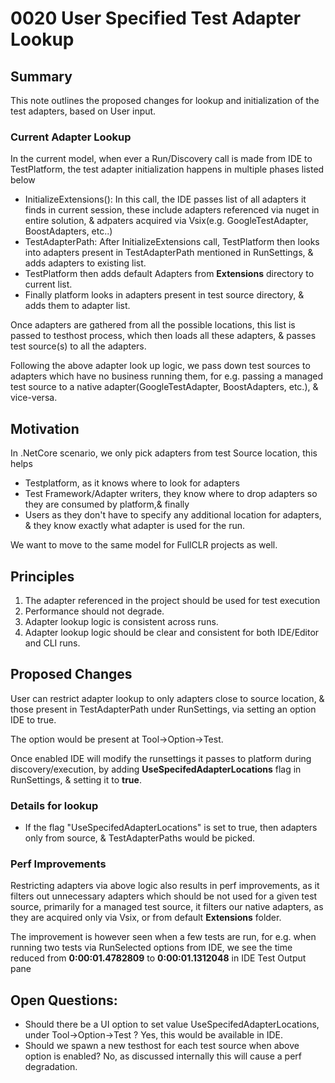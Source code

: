 # 0020 User Specified Test Adapter Lookup

## Summary
This note outlines the proposed changes for lookup and initialization of the test adapters, based on User input.

### Current Adapter Lookup

In the current model, when ever a Run/Discovery call is made from IDE to TestPlatform, the test adapter initialization happens in multiple phases listed below

* InitializeExtensions(): In this call, the IDE passes list of all adapters it finds in current session, these include adapters referenced via nuget in entire solution, & adpaters acquired via Vsix(e.g. GoogleTestAdapter, BoostAdapters, etc..)
* TestAdapterPath: After InitializeExtensions call, TestPlatform then looks into adapters present in TestAdapterPath mentioned in RunSettings, & adds adapters to existing list.
* TestPlatform then adds default Adapters from **Extensions** directory to current list.
* Finally platform looks in adapters present in test source directory, & adds them to adapter list.

Once adapters are gathered from all the possible locations, this list is passed to testhost process, which then loads all these adapters, & passes test source(s) to all the adapters.

Following the above adapter look up logic, we pass down test sources to adapters which have no business running them, for e.g. passing a managed test source to a native adapter(GoogleTestAdapter, BoostAdapters, etc.), & vice-versa.

## Motivation

In .NetCore scenario, we only pick adapters from test Source location, this helps
* Testplatform, as it knows where to look for adapters
* Test Framework/Adapter writers, they know where to drop adapters so they are consumed by platform,& finally
* Users as they don't have to specify any additional location for adapters, & they know exactly what adapter is used for the run.

We want to move to the same model for FullCLR projects as well.

## Principles
1. The adapter referenced in the project should be used for test execution
2. Performance should not degrade.
3. Adapter lookup logic is consistent across runs.
4. Adapter lookup logic should be clear and consistent for both IDE/Editor and CLI runs.

## Proposed Changes
User can restrict adapter lookup to only adapters close to source location, & those present in TestAdapterPath under RunSettings, via setting an option IDE to true.

The option would be present at Tool->Option->Test.

Once enabled IDE will modify the runsettings it passes to platform during discovery/execution, by adding **UseSpecifedAdapterLocations** flag in RunSettings, & setting it to **true**.


### Details for lookup

* If the flag "UseSpecifedAdapterLocations" is set to true, then adapters only from source, & TestAdapterPaths would be picked.

### Perf Improvements
Restricting adapters via above logic also results in perf improvements, as it filters out unnecessary adapters which should be not used for a given test source, primarily for a managed test source, it filters our native adapters, as they are acquired only via Vsix, or from default **Extensions** folder.

The improvement is however seen when a few tests are run, for e.g. when running two tests via RunSelected options from IDE, we see the time reduced from **0:00:01.4782809** to **0:00:01.1312048** in IDE Test Output pane 

## Open Questions:
* Should there be a UI option to set value UseSpecifedAdapterLocations, under Tool->Option->Test ? Yes, this would be available in IDE.
* Should we spawn a new testhost for each test source when above option is enabled? No, as discussed internally this will cause a perf degradation.

